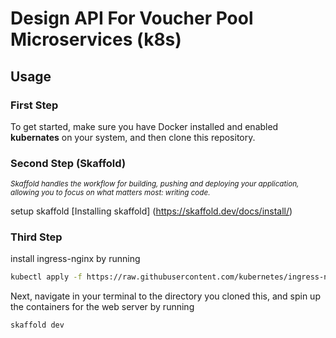 # Design API For Voucher Pool Microservices (k8s)

## Usage

### First Step
To get started, make sure you have Docker installed and enabled <b>kubernates</b> on your system, and then clone this repository.

### Second Step (Skaffold) 

<i><small>Skaffold handles the workflow for building, pushing and deploying your application, allowing you to focus on what matters most: writing code. </small></i>

setup skaffold [Installing skaffold] (https://skaffold.dev/docs/install/)

### Third Step
install ingress-nginx by running 
```sh
kubectl apply -f https://raw.githubusercontent.com/kubernetes/ingress-nginx/controller-v1.4.0/deploy/static/provider/cloud/deploy.yaml
```

Next, navigate in your terminal to the directory you cloned this, and spin up the containers for the web server by running

```sh
skaffold dev
```
